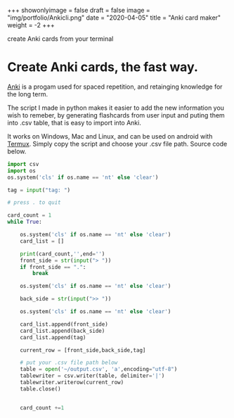 +++
showonlyimage = false
draft = false
image = "img/portfolio/Ankicli.png"
date = "2020-04-05"
title = "Anki card maker"
weight = -2
+++

create Anki cards from your terminal
<!--more-->


# Create Anki cards, the fast way.

[Anki](https://apps.ankiweb.net/) is a progam used for spaced repetition, and retainging knowledge for the long term.

The script I made in python makes it easier to add the new information you wish to remeber, by generating flashcards from user input and puting them into .csv table, that is easy to import into Anki.

It works on Windows, Mac and Linux, and can be used on android with [Termux](https://termux.com/).
Simply copy the script and choose your .csv file path.
Source code below.

```python
import csv
import os
os.system('cls' if os.name == 'nt' else 'clear')

tag = input("tag: ")

# press . to quit

card_count = 1
while True:

    os.system('cls' if os.name == 'nt' else 'clear')
    card_list = []

    print(card_count,'',end='')
    front_side = str(input("> "))
    if front_side == ".":
        break

    os.system('cls' if os.name == 'nt' else 'clear')

    back_side = str(input(">> "))

    os.system('cls' if os.name == 'nt' else 'clear')

    card_list.append(front_side)
    card_list.append(back_side)
    card_list.append(tag)

    current_row = [front_side,back_side,tag]

    # put your .csv file path below
    table = open('~/output.csv', 'a',encoding="utf-8")
    tablewriter = csv.writer(table, delimiter='|')
    tablewriter.writerow(current_row)
    table.close()


    card_count +=1
```
